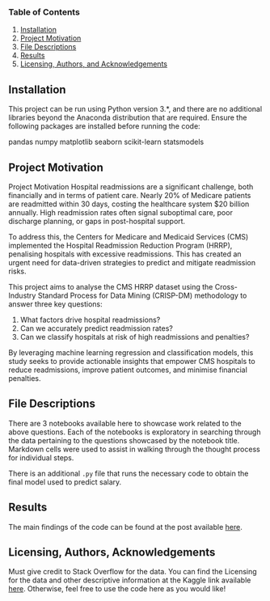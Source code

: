 
### Table of Contents

1. [Installation](#installation)
2. [Project Motivation](#motivation)
3. [File Descriptions](#files)
4. [Results](#results)
5. [Licensing, Authors, and Acknowledgements](#licensing)

## Installation <a name="installation"></a>

This project can be run using Python version 3.*, and there are no additional libraries beyond the Anaconda distribution that are required. Ensure the following packages are installed before running the code:

pandas
numpy
matplotlib
seaborn
scikit-learn
statsmodels

## Project Motivation<a name="motivation"></a>

Project Motivation
Hospital readmissions are a significant challenge, both financially and in terms of patient care. Nearly 20% of Medicare patients are readmitted within 30 days, costing the healthcare system $20 billion annually. High readmission rates often signal suboptimal care, poor discharge planning, or gaps in post-hospital support.

To address this, the Centers for Medicare and Medicaid Services (CMS) implemented the Hospital Readmission Reduction Program (HRRP), penalising hospitals with excessive readmissions. This has created an urgent need for data-driven strategies to predict and mitigate readmission risks.

This project aims to analyse the CMS HRRP dataset using the Cross-Industry Standard Process for Data Mining (CRISP-DM) methodology to answer three key questions:

1. What factors drive hospital readmissions?
2. Can we accurately predict readmission rates?
3. Can we classify hospitals at risk of high readmissions and penalties?

By leveraging machine learning regression and classification models, this study seeks to provide actionable insights that empower CMS hospitals to reduce readmissions, improve patient outcomes, and minimise financial penalties.


## File Descriptions <a name="files"></a>

There are 3 notebooks available here to showcase work related to the above questions.  Each of the notebooks is exploratory in searching through the data pertaining to the questions showcased by the notebook title.  Markdown cells were used to assist in walking through the thought process for individual steps.  

There is an additional `.py` file that runs the necessary code to obtain the final model used to predict salary.

## Results<a name="results"></a>

The main findings of the code can be found at the post available [here](https://medium.com/@yudeshsubas/a-deep-dive-into-hospital-readmission-reduction-2252ba8838c1).

## Licensing, Authors, Acknowledgements<a name="licensing"></a>

Must give credit to Stack Overflow for the data.  You can find the Licensing for the data and other descriptive information at the Kaggle link available [here](https://www.kaggle.com/stackoverflow/so-survey-2017/data).  Otherwise, feel free to use the code here as you would like! 

